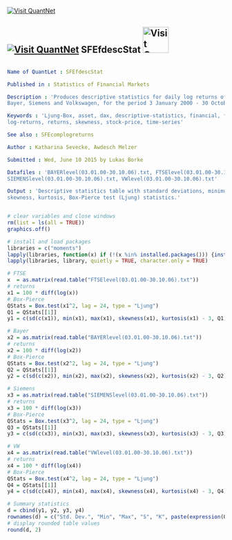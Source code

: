 
[<img src="https://github.com/QuantLet/Styleguide-and-Validation-procedure/blob/master/pictures/banner.png" alt="Visit QuantNet">](http://quantlet.de/index.php?p=info)

## [<img src="https://github.com/QuantLet/Styleguide-and-Validation-procedure/blob/master/pictures/qloqo.png" alt="Visit QuantNet">](http://quantlet.de/) **SFEfdescStat** [<img src="https://github.com/QuantLet/Styleguide-and-Validation-procedure/blob/master/pictures/QN2.png" width="60" alt="Visit QuantNet 2.0">](http://quantlet.de/d3/ia)

```yaml

Name of QuantLet : SFEfdescStat

Published in : Statistics of Financial Markets

Description : 'Produces descriptive statistics for daily log returns of FTSE 100 and DAX stocks:
Bayer, Siemens and Volkswagen, for the period 3 January 2000 - 30 October 2006.'

Keywords : 'Ljung-Box, asset, dax, descriptive-statistics, financial, ftse100, index, kurtosis,
log-returns, returns, skewness, stock-price, time-series'

See also : SFEcomplogreturns

Author : Katharina Sevecke, Awdesch Melzer

Submitted : Wed, June 10 2015 by Lukas Borke

Datafiles : 'BAYERlevel(03.01.00-30.10.06).txt, FTSElevel(03.01.00-30.10.06).txt,
SIEMENSlevel(03.01.00-30.10.06).txt, VWlevel(03.01.00-30.10.06).txt'

Output : 'Descriptive statistics table with standard deviations, minimum and maximum values,
skewness, kurtosis, Box-Pierce test (Ljung) statistics.'

```


```r

# clear variables and close windows
rm(list = ls(all = TRUE))
graphics.off()

# install and load packages
libraries = c("moments")
lapply(libraries, function(x) if (!(x %in% installed.packages())) {install.packages(x)} )
lapply(libraries, library, quietly = TRUE, character.only = TRUE)

# FTSE
x  = as.matrix(read.table("FTSElevel(03.01.00-30.10.06).txt"))
# returns
x1 = 100 * diff(log(x))
# Box-Pierce
QStats = Box.test(x1^2, lag = 24, type = "Ljung")
Q1 = QStats[[1]]
y1 = c(sd(c(x1)), min(x1), max(x1), skewness(x1), kurtosis(x1) - 3, Q1)	# Descriptive Statistics

# Bayer
x2 = as.matrix(read.table("BAYERlevel(03.01.00-30.10.06).txt"))
# returns
x2 = 100 * diff(log(x2))
# Box-Pierce
QStats = Box.test(x2^2, lag = 24, type = "Ljung")
Q2 = QStats[[1]]
y2 = c(sd(c(x2)), min(x2), max(x2), skewness(x2), kurtosis(x2) - 3, Q2)	# Descriptive Statistics

# Siemens
x3 = as.matrix(read.table("SIEMENSlevel(03.01.00-30.10.06).txt"))
# returns
x3 = 100 * diff(log(x3))
# Box-Pierce
QStats = Box.test(x3^2, lag = 24, type = "Ljung")
Q3 = QStats[[1]]
y3 = c(sd(c(x3)), min(x3), max(x3), skewness(x3), kurtosis(x3) - 3, Q3)	# Descriptive Statistics

# VW
x4 = as.matrix(read.table("VWlevel(03.01.00-30.10.06).txt"))
# returns
x4 = 100 * diff(log(x4))
# Box-Pierce
QStats = Box.test(x4^2, lag = 24, type = "Ljung")
Q4 = QStats[[1]]
y4 = c(sd(c(x4)), min(x4), max(x4), skewness(x4), kurtosis(x4) - 3, Q4)	# Descriptive Statistics

# Summary statistics
d = cbind(y1, y2, y3, y4)
rownames(d) = c("Std. Dev.", "Min", "Max", "S", "K", paste(expression(Q^2(24))))
# display rounded table values
round(d, 2)

```
